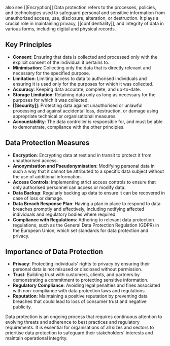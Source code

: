 also see [[Encryption]]
Data protection refers to the processes, policies, and technologies used to safeguard personal and sensitive information from unauthorized access, use, disclosure, alteration, or destruction. It plays a crucial role in maintaining privacy, [[confidentiality]], and integrity of data in various forms, including digital and physical records.

## Key Principles

- **Consent**: Ensuring that data is collected and processed only with the explicit consent of the individual it pertains to.
- **Minimisation**: Collecting only the data that is directly relevant and necessary for the specified purpose.
- **Limitation**: Limiting access to data to authorised individuals and ensuring it is used only for the purposes for which it was collected.
- **Accuracy**: Keeping data accurate, complete, and up-to-date.
- **Storage Limitation**: Retaining data only as long as necessary for the purposes for which it was collected.
- **[[Security]]**: Protecting data against unauthorised or unlawful processing and against accidental loss, destruction, or damage using appropriate technical or organisational measures.
- **Accountability**: The data controller is responsible for, and must be able to demonstrate, compliance with the other principles.

## Data Protection Measures

- **Encryption**: Encrypting data at rest and in transit to protect it from unauthorised access.
- **Anonymisation and Pseudonymisation**: Modifying personal data in such a way that it cannot be attributed to a specific data subject without the use of additional information.
- **Access Controls**: Implementing strict access controls to ensure that only authorised personnel can access or modify data.
- **Data Backup**: Regularly backing up data to ensure it can be recovered in case of loss or damage.
- **Data Breach Response Plan**: Having a plan in place to respond to data breaches promptly and effectively, including notifying affected individuals and regulatory bodies where required.
- **Compliance with Regulations**: Adhering to relevant data protection regulations, such as the General Data Protection Regulation (GDPR) in the European Union, which set standards for data protection and privacy.

## Importance of Data Protection

- **Privacy**: Protecting individuals' rights to privacy by ensuring their personal data is not misused or disclosed without permission.
- **Trust**: Building trust with customers, clients, and partners by demonstrating a commitment to protecting sensitive information.
- **Regulatory Compliance**: Avoiding legal penalties and fines associated with non-compliance with data protection laws and regulations.
- **Reputation**: Maintaining a positive reputation by preventing data breaches that could lead to loss of consumer trust and negative publicity.

Data protection is an ongoing process that requires continuous attention to evolving threats and adherence to best practices and regulatory requirements. It is essential for organisations of all sizes and sectors to prioritise data protection to safeguard their stakeholders' interests and maintain operational integrity.
